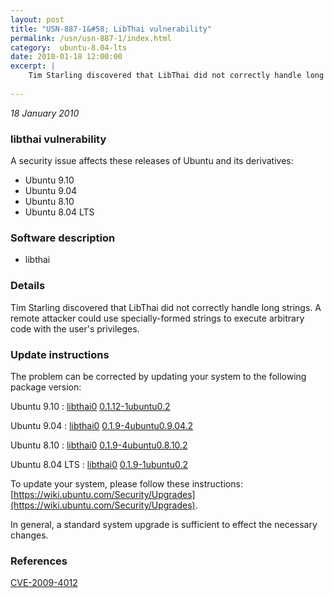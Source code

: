 ```yaml
---
layout: post
title: "USN-887-1&#58; LibThai vulnerability"
permalink: /usn/usn-887-1/index.html
category:  ubuntu-8.04-lts
date: 2010-01-18 12:00:00
excerpt: |
    Tim Starling discovered that LibThai did not correctly handle long strings. A remote attacker could use specially-formed strings to execute arbitrary code with the user&#39;s privileges. 
    
--- 
```

 
 

*18 January 2010*

### libthai vulnerability

A security issue affects these releases of Ubuntu and its derivatives:

* Ubuntu 9.10
* Ubuntu 9.04
* Ubuntu 8.10
* Ubuntu 8.04 LTS

### Software description

* libthai 

### Details

Tim Starling discovered that LibThai did not correctly handle long strings. A remote attacker could use specially-formed strings to execute arbitrary code with the user&#39;s privileges. 

### Update instructions

The problem can be corrected by updating your system to the following package version:

Ubuntu 9.10
 : [libthai0](https://launchpad.net/ubuntu/+source/libthai) <span> [0.1.12-1ubuntu0.2](https://launchpad.net/ubuntu/+source/libthai/0.1.12-1ubuntu0.2) </span> 

Ubuntu 9.04
 : [libthai0](https://launchpad.net/ubuntu/+source/libthai) <span> [0.1.9-4ubuntu0.9.04.2](https://launchpad.net/ubuntu/+source/libthai/0.1.9-4ubuntu0.9.04.2) </span> 

Ubuntu 8.10
 : [libthai0](https://launchpad.net/ubuntu/+source/libthai) <span> [0.1.9-4ubuntu0.8.10.2](https://launchpad.net/ubuntu/+source/libthai/0.1.9-4ubuntu0.8.10.2) </span> 

Ubuntu 8.04 LTS
 : [libthai0](https://launchpad.net/ubuntu/+source/libthai) <span> [0.1.9-1ubuntu0.2](https://launchpad.net/ubuntu/+source/libthai/0.1.9-1ubuntu0.2) </span> 

To update your system, please follow these instructions: [https://wiki.ubuntu.com/Security/Upgrades](https://wiki.ubuntu.com/Security/Upgrades).

In general, a standard system upgrade is sufficient to effect the necessary changes. 

### References

 
 [CVE-2009-4012](http://people.ubuntu.com/~ubuntu-security/cve/CVE-2009-4012)
 

